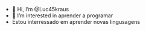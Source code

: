 - 👋 Hi, I’m @Luc45kraus
- 👀 I’m interested in  aprender a programar
- Estou interressado em aprender novas lingusagens
